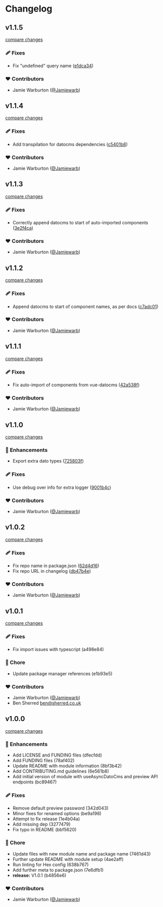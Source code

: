 # Changelog


## v1.1.5

[compare changes](https://github.com/hex-digital/nuxt-datocms/compare/v1.1.4...v1.1.5)


### 🩹 Fixes

  - Fix "undefined" query name ([e1dca34](https://github.com/hex-digital/nuxt-datocms/commit/e1dca34))

### ❤️  Contributors

- Jamie Warburton ([@Jamiewarb](http://github.com/Jamiewarb))

## v1.1.4

[compare changes](https://github.com/hex-digital/nuxt-datocms/compare/v1.1.3...v1.1.4)


### 🩹 Fixes

  - Add transpilation for datocms dependencies ([c5401b8](https://github.com/hex-digital/nuxt-datocms/commit/c5401b8))

### ❤️  Contributors

- Jamie Warburton ([@Jamiewarb](http://github.com/Jamiewarb))

## v1.1.3

[compare changes](https://github.com/hex-digital/nuxt-datocms/compare/v1.1.2...v1.1.3)


### 🩹 Fixes

  - Correctly append datocms to start of auto-imported components ([3e2f4ca](https://github.com/hex-digital/nuxt-datocms/commit/3e2f4ca))

### ❤️  Contributors

- Jamie Warburton ([@Jamiewarb](http://github.com/Jamiewarb))

## v1.1.2

[compare changes](https://github.com/hex-digital/nuxt-datocms/compare/v1.1.1...v1.1.2)


### 🩹 Fixes

  - Append datocms to start of component names, as per docs ([c7adc01](https://github.com/hex-digital/nuxt-datocms/commit/c7adc01))

### ❤️  Contributors

- Jamie Warburton ([@Jamiewarb](http://github.com/Jamiewarb))

## v1.1.1

[compare changes](https://github.com/hex-digital/nuxt-datocms/compare/v1.1.0...v1.1.1)


### 🩹 Fixes

  - Fix auto-import of components from vue-datocms ([42a538f](https://github.com/hex-digital/nuxt-datocms/commit/42a538f))

### ❤️  Contributors

- Jamie Warburton ([@Jamiewarb](http://github.com/Jamiewarb))

## v1.1.0

[compare changes](https://github.com/hex-digital/nuxt-datocms/compare/v1.0.2...v1.1.0)


### 🚀 Enhancements

  - Export extra dato types ([725803f](https://github.com/hex-digital/nuxt-datocms/commit/725803f))

### 🩹 Fixes

  - Use debug over info for extra logger ([9001b4c](https://github.com/hex-digital/nuxt-datocms/commit/9001b4c))

### ❤️  Contributors

- Jamie Warburton ([@Jamiewarb](http://github.com/Jamiewarb))

## v1.0.2

[compare changes](https://github.com/hex-digital/nuxt-datocms/compare/v1.0.1...v1.0.2)


### 🩹 Fixes

  - Fix repo name in package.json ([62d4d16](https://github.com/hex-digital/nuxt-datocms/commit/62d4d16))
  - Fix repo URL in changelog ([db47b4e](https://github.com/hex-digital/nuxt-datocms/commit/db47b4e))

### ❤️  Contributors

- Jamie Warburton ([@Jamiewarb](http://github.com/Jamiewarb))

## v1.0.1

[compare changes](https://github.com/hex-digital/nuxt-datocms/compare/v1.0.0...v1.0.1)


### 🩹 Fixes

  - Fix import issues with typescript (a498e84)

### 🏡 Chore

  - Update package manager references (e1b93e5)

### ❤️  Contributors

- Jamie Warburton ([@Jamiewarb](http://github.com/Jamiewarb))
- Ben Sherred <ben@sherred.co.uk>

## v1.0.0

[compare changes](https://github.com/hex-digital/nuxt-datocms/compare/v0.0.1...v1.0.0)


### 🚀 Enhancements

  - Add LICENSE and FUNDING files (dfecfdd)
  - Add FUNDING files (78af402)
  - Update README with module information (8bf3b42)
  - Add CONTRIBUTING.md guidelines (6e561b8)
  - Add initial version of module with useAsyncDatoCms and preview API endpoints (bc89467)

### 🩹 Fixes

  - Remove default preview password (342d043)
  - Minor fixes for renamed options (be9a198)
  - Attempt to fix release (1e4b04a)
  - Add missing dep (3277479)
  - Fix typo in README (bbf5620)

### 🏡 Chore

  - Update files with new module name and package name (7461d43)
  - Further update README with module setup (4ae2aff)
  - Run linting for Hex config (638b767)
  - Add further meta to package.json (7e6dfb1)
  - **release:** V1.0.1 (b4856e6)

### ❤️  Contributors

- Jamie Warburton ([@Jamiewarb](http://github.com/Jamiewarb))

